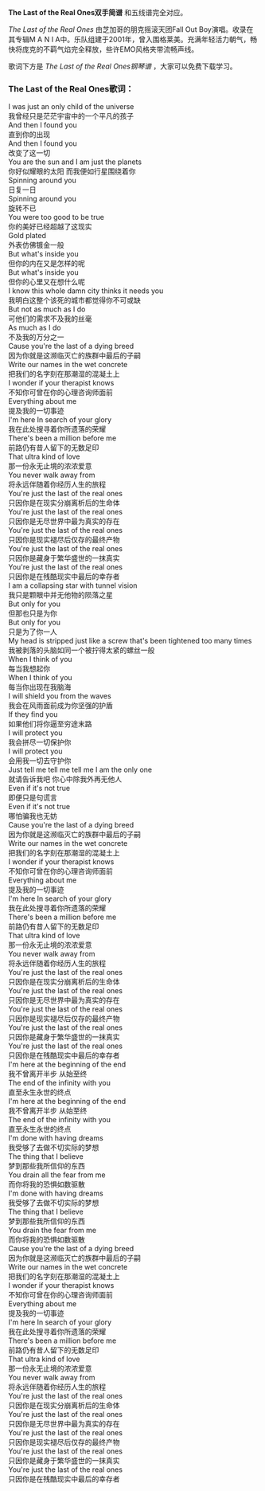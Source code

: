 

**The Last of the Real Ones双手简谱** 和五线谱完全对应。

_The Last of the Real Ones_ 由芝加哥的朋克摇滚天团Fall Out Boy演唱。收录在其专辑M A N I
A中。乐队组建于2001年，曾入围格莱美。充满年轻活力朝气，畅快将庞克的不羁气焰完全释放，些许EMO风格夹带流畅声线。

歌词下方是 _The Last of the Real Ones钢琴谱_ ，大家可以免费下载学习。

### The Last of the Real Ones歌词：

I was just an only child of the universe  
我曾经只是茫茫宇宙中的一个平凡的孩子  
And then I found you  
直到你的出现  
And then I found you  
改变了这一切  
You are the sun and I am just the planets  
你好似耀眼的太阳 而我便如行星围绕着你  
Spinning around you  
日复一日  
Spinning around you  
旋转不已  
You were too good to be true  
你的美好已经超越了这现实  
Gold plated  
外表仿佛镀金一般  
But what's inside you  
但你的内在又是怎样的呢  
But what's inside you  
但你的心里又在想什么呢  
I know this whole damn city thinks it needs you  
我明白这整个该死的城市都觉得你不可或缺  
But not as much as I do  
可他们的需求不及我的丝毫  
As much as I do  
不及我的万分之一  
Cause you're the last of a dying breed  
因为你就是这濒临灭亡的族群中最后的子嗣  
Write our names in the wet concrete  
把我们的名字刻在那潮湿的混凝土上  
I wonder if your therapist knows  
不知你可曾在你的心理咨询师面前  
Everything about me  
提及我的一切事迹  
I'm here In search of your glory  
我在此处搜寻着你所遗落的荣耀  
There's been a million before me  
前路仍有昔人留下的无数足印  
That ultra kind of love  
那一份永无止境的浓浓爱意  
You never walk away from  
将永远伴随着你经历人生的旅程  
You're just the last of the real ones  
只因你是在现实分崩离析后的生命体  
You're just the last of the real ones  
只因你是无尽世界中最为真实的存在  
You're just the last of the real ones  
只因你是现实褪尽后仅存的最终产物  
You're just the last of the real ones  
只因你是藏身于繁华盛世的一抹真实  
You're just the last of the real ones  
只因你是在残酷现实中最后的幸存者  
I am a collapsing star with tunnel vision  
我只是颗眼中并无他物的陨落之星  
But only for you  
但那也只是为你  
But only for you  
只是为了你一人  
My head is stripped just like a screw that's been tightened too many times  
我被剥落的头脑如同一个被拧得太紧的螺丝一般  
When I think of you  
每当我想起你  
When I think of you  
每当你出现在我脑海  
I will shield you from the waves  
我会在风雨面前成为你坚强的护盾  
If they find you  
如果他们将你逼至穷途末路  
I will protect you  
我会拼尽一切保护你  
I will protect you  
会用我一切去守护你  
Just tell me tell me tell me I am the only one  
就请告诉我吧 你心中除我外再无他人  
Even if it's not true  
即便只是句谎言  
Even if it's not true  
哪怕骗我也无妨  
Cause you're the last of a dying breed  
因为你就是这濒临灭亡的族群中最后的子嗣  
Write our names in the wet concrete  
把我们的名字刻在那潮湿的混凝土上  
I wonder if your therapist knows  
不知你可曾在你的心理咨询师面前  
Everything about me  
提及我的一切事迹  
I'm here In search of your glory  
我在此处搜寻着你所遗落的荣耀  
There's been a million before me  
前路仍有昔人留下的无数足印  
That ultra kind of love  
那一份永无止境的浓浓爱意  
You never walk away from  
将永远伴随着你经历人生的旅程  
You're just the last of the real ones  
只因你是在现实分崩离析后的生命体  
You're just the last of the real ones  
只因你是无尽世界中最为真实的存在  
You're just the last of the real ones  
只因你是现实褪尽后仅存的最终产物  
You're just the last of the real ones  
只因你是藏身于繁华盛世的一抹真实  
You're just the last of the real ones  
只因你是在残酷现实中最后的幸存者  
I'm here at the beginning of the end  
我不曾离开半步 从始至终  
The end of the infinity with you  
直至永生永世的终点  
I'm here at the beginning of the end  
我不曾离开半步 从始至终  
The end of the infinity with you  
直至永生永世的终点  
I'm done with having dreams  
我受够了去做不切实际的梦想  
The thing that I believe  
梦到那些我所信仰的东西  
You drain all the fear from me  
而你将我的恐惧如数驱散  
I'm done with having dreams  
我受够了去做不切实际的梦想  
The thing that I believe  
梦到那些我所信仰的东西  
You drain the fear from me  
而你将我的恐惧如数驱散  
Cause you're the last of a dying breed  
因为你就是这濒临灭亡的族群中最后的子嗣  
Write our names in the wet concrete  
把我们的名字刻在那潮湿的混凝土上  
I wonder if your therapist knows  
不知你可曾在你的心理咨询师面前  
Everything about me  
提及我的一切事迹  
I'm here In search of your glory  
我在此处搜寻着你所遗落的荣耀  
There's been a million before me  
前路仍有昔人留下的无数足印  
That ultra kind of love  
那一份永无止境的浓浓爱意  
You never walk away from  
将永远伴随着你经历人生的旅程  
You're just the last of the real ones  
只因你是在现实分崩离析后的生命体  
You're just the last of the real ones  
只因你是无尽世界中最为真实的存在  
You're just the last of the real ones  
只因你是现实褪尽后仅存的最终产物  
You're just the last of the real ones  
只因你是藏身于繁华盛世的一抹真实  
You're just the last of the real ones  
只因你是在残酷现实中最后的幸存者

